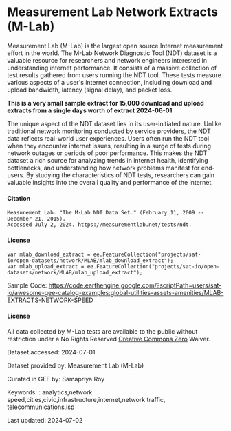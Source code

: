 # Measurement Lab Network Extracts (M-Lab)

Measurement Lab (M-Lab) is the largest open source Internet measurement effort in the world. The M-Lab Network Diagnostic Tool (NDT) dataset is a valuable resource for researchers and network engineers interested in understanding internet performance. It consists of a massive collection of test results gathered from users running the NDT tool. These tests measure various aspects of a user's internet connection, including download and upload bandwidth, latency (signal delay), and packet loss.

**This is a very small sample extract for 15,000 download and upload extracts from a single days worth of extract 2024-06-01**

The unique aspect of the NDT dataset lies in its user-initiated nature. Unlike traditional network monitoring conducted by service providers, the NDT data reflects real-world user experiences. Users often run the NDT tool when they encounter internet issues, resulting in a surge of tests during network outages or periods of poor performance. This makes the NDT dataset a rich source for analyzing trends in internet health, identifying bottlenecks, and understanding how network problems manifest for end-users. By studying the characteristics of NDT tests, researchers can gain valuable insights into the overall quality and performance of the internet.

#### Citation

```
Measurement Lab. "The M-Lab NDT Data Set." (February 11, 2009 -- December 21, 2015).
Accessed July 2, 2024. https://measurementlab.net/tests/ndt.
```

#### License

```
var mlab_download_extract = ee.FeatureCollection("projects/sat-io/open-datasets/network/MLAB/mlab_download_extract");
var mlab_upload_extract = ee.FeatureCollection("projects/sat-io/open-datasets/network/MLAB/mlab_upload_extract");
```

Sample Code: https://code.earthengine.google.com/?scriptPath=users/sat-io/awesome-gee-catalog-examples:global-utilities-assets-amenities/MLAB-EXTRACTS-NETWORK-SPEED

#### License
All data collected by M-Lab tests are available to the public without restriction under a No Rights Reserved [Creative Commons Zero](https://creativecommons.org/public-domain/cc0/) Waiver.

Dataset accessed: 2024-07-01

Dataset provided by: Measurement Lab (M-Lab)

Curated in GEE by: Samapriya Roy

Keywords: : analytics,network speed,cities,civic,infrastructure,internet,network traffic, telecommunications,isp

Last updated: 2024-07-02
